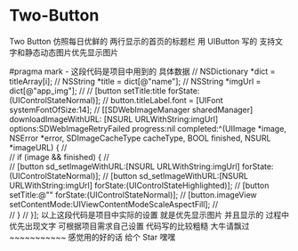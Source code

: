 # Two-Button
Two Button
仿照每日优鲜的 两行显示的首页的标题栏 用 UIButton 写的  支持文字和静态动态图片优先显示图片

#pragma mark - 这段代码是项目中用到的 具体数据
//        NSDictionary *dict = titleArray[i];
//        NSString *title = dict[@"name"];
//        NSString *imgUrl = dict[@"app_img"];
//
//        [button setTitle:title forState:(UIControlStateNormal)];
//        button.titleLabel.font = [UIFont systemFontOfSize:14];
//        [[SDWebImageManager sharedManager] downloadImageWithURL: [NSURL URLWithString:imgUrl] options:SDWebImageRetryFailed progress:nil completed:^(UIImage *image, NSError *error, SDImageCacheType cacheType, BOOL finished, NSURL *imageURL) {
//            
//            if (image && finished) {
//                
//                [button sd_setImageWithURL:[NSURL URLWithString:imgUrl] forState:(UIControlStateNormal)];
//                [button sd_setImageWithURL:[NSURL URLWithString:imgUrl] forState:(UIControlStateHighlighted)];
//                [button setTitle:@"" forState:(UIControlStateNormal)];
//                [button.imageView setContentMode:UIViewContentModeScaleAspectFill];
//                
//            }
//        }];
以上这段代码是项目中实际的设置  就是优先显示图片 并且显示的 过程中优先出现文字 可根据项目需求自己设置 
代码写的比较粗糙  大牛请飘过~~~~~~~~~~~
感觉用的好的话 给个 Star 嘿嘿
